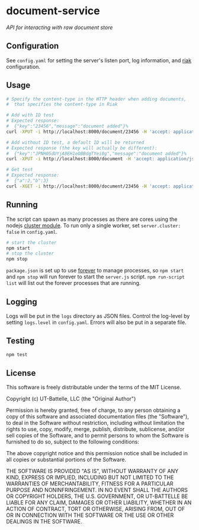 document-service
================

*API for interacting with raw document store*

## Configuration

See `config.yaml` for setting the server's listen port, log information, and [riak](http://basho.com/riak/) configuration.


## Usage

```bash
# Specify the content-type in the HTTP header when adding documents,
#  that specifies the content-type in Riak

# Add with ID test
# Expected response: 
#  {"key":"23456","message":"document added"}%
curl -XPUT -i http://localhost:8000/document/23456 -H 'accept: application/json' -H 'content-type: application/json' -d '{ "a": 2, "b": 3 }'

# Add without ID test, a default ID will be returned
# Expected response (the key will actually be different): 
#  {"key":"JPNH05dUYjA8EH1eOBBdgTYei0g","message":"document added"}%
curl -XPUT -i http://localhost:8000/document -H 'accept: application/json' -H 'content-type: application/json' -d '{ "c": 4, "d": 5 }'

# Get test
# Expected response: 
#  {"a":2,"b":3}
curl -XGET -i http://localhost:8000/document/23456 -H 'accept: application/json' -H 'content-type: application/json'
```


## Running

The script can spawn as many processes as there are cores using the nodejs [cluster module](http://nodejs.org/docs/latest/api/cluster.html). To run only a single worker, set `server.cluster: false` in `config.yaml`.

```bash
# start the cluster
npm start
# stop the cluster
npm stop
```

`package.json` is set up to use [forever](https://github.com/nodejitsu/forever) to manage processes, so `npm start` and `npm stop` will run forever to start the `server.js` script. `npm run-script list` will list out the forever processes that are running.


## Logging

Logs will be put in the `logs` directory as JSON files. Control the log-level by setting `logs.level` in `config.yaml`. Errors will also be put in a separate file.


## Testing

```bash
npm test
```


## License

This software is freely distributable under the terms of the MIT License.

Copyright (c) UT-Battelle, LLC (the "Original Author")

Permission is hereby granted, free of charge, to any person obtaining a copy of this software and associated documentation files (the "Software"), to deal in the Software without restriction, including without limitation the rights to use, copy, modify, merge, publish, distribute, sublicense, and/or sell copies of the Software, and to permit persons to whom the Software is furnished to do so, subject to the following conditions:
 
The above copyright notice and this permission notice shall be included in all copies or substantial portions of the Software.
 
THE SOFTWARE IS PROVIDED "AS IS", WITHOUT WARRANTY OF ANY KIND, EXPRESS OR IMPLIED, INCLUDING BUT NOT LIMITED TO THE WARRANTIES OF MERCHANTABILITY, FITNESS FOR A PARTICULAR PURPOSE AND NONINFRINGEMENT. IN NO EVENT SHALL THE AUTHORS OR COPYRIGHT HOLDERS, THE U.S. GOVERNMENT, OR UT-BATTELLE BE LIABLE FOR ANY CLAIM, DAMAGES OR OTHER LIABILITY, WHETHER IN AN ACTION OF CONTRACT, TORT OR OTHERWISE, ARISING FROM, OUT OF OR IN CONNECTION WITH THE SOFTWARE OR THE USE OR OTHER DEALINGS IN THE SOFTWARE.
